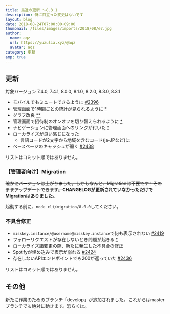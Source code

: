 ```yaml
---
title: 最近の更新 ～8.3.1
description: 特に目立った変更はないです
layout: blog
date: 2018-08-24T07:00:00+09:00
thumbnail: /files/images/imports/2018/08/e7.jpg
author:
  name: aqz
  url: https://yuzulia.xyz/@aqz
  avatar: aqz
category: 更新
amp: true
---
```

## 更新
対象バージョン 7.4.0, 7.4.1, 8.0.0, 8.1.0, 8.2.0, 8.3.0, 8.3.1

- モバイルでもミュートできるように [#2396](https://github.com/syuilo/misskey/pull/2396)
- 管理画面で1時間ごとの統計が見られるように [*](https://github.com/syuilo/misskey/commit/71a5662195b4b6a8d4d2c2fc357752b9da350b6f)
- グラフ改良 [*](https://github.com/syuilo/misskey/commit/4dee7d91b17148c5c3ee12c3bee193fccaeb22b6)[*](https://github.com/syuilo/misskey/commit/a294a881ec479b1a90b2c3ade4a160ddd2a03dac)
- 管理画面で招待制のオンオフを切り替えられるように [*](https://github.com/syuilo/misskey/commit/8ba178f795c771fd84739f4ff5ce65f135ca69ca)
- ナビゲーションに管理画面へのリンクが付いた [*](https://github.com/syuilo/misskey/pull/2412/commits/d98c67e13c1d9a12921f436c1434b902b66e34c8)
- ローカライズが良い感じになった
  * 言語コードが2文字から地域を含むコード(ja-JPなど)に
- ベースページのキャッシュが弱く [#2438](https://github.com/syuilo/misskey/pull/2438)

リストはコミット順ではありません。

### 【管理者向け】Migration
~~確かにバージョンは上がりました。しかしなんと、Migrationは不要です！そのままアップデートできます。~~**CHANGELOGが更新されていなかっただけでMigrationはありました。**

起動する前に、`node cli/migration/8.0.0`してください。

### 不具合修正
- `misskey.instance/@username@misskey.instance`で何も表示されない [#2419](https://github.com/syuilo/misskey/pull/2419)
- フォローリクエストが存在しないとき問題が起きる [*](https://github.com/syuilo/misskey/commit/e31a2f7e55bb96d661945d0475cc5cc678c0eb18)
- ローカライズ諸変更の際、新たに発生した不具合の修正
- Spotifyが埋め込みで表示が崩れる [#2424](https://github.com/syuilo/misskey/pull/2424)
- 存在しないAPIエンドポイントでも200が返っていた [#2436](https://github.com/syuilo/misskey/pull/2436)

リストはコミット順ではありません。

## その他
新たに作業のためのブランチ「develop」が追加されました。これからはmasterブランチでも絶対に動きます。恐らくは。
